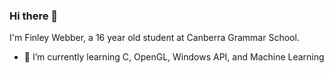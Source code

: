 ### Hi there 👋
I'm Finley Webber, a 16 year old student at Canberra Grammar School.

- 🌱 I’m currently learning C, OpenGL, Windows API, and Machine Learning

<!--
**finley-webber/finley-webber** is a ✨ _special_ ✨ repository because its `README.md` (this file) appears on your GitHub profile.

Here are some ideas to get you started:

- 🔭 I’m currently working on ...
- 🌱 I’m currently learning ...
- 👯 I’m looking to collaborate on ...
- 🤔 I’m looking for help with ...
- 💬 Ask me about ...
- 📫 How to reach me: ...
- 😄 Pronouns: ...
- ⚡ Fun fact: ...
-->
